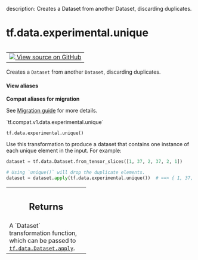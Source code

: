 description: Creates a Dataset from another Dataset, discarding duplicates.

<div itemscope itemtype="http://developers.google.com/ReferenceObject">
<meta itemprop="name" content="tf.data.experimental.unique" />
<meta itemprop="path" content="Stable" />
</div>

# tf.data.experimental.unique

<!-- Insert buttons and diff -->

<table class="tfo-notebook-buttons tfo-api nocontent" align="left">
<td>
  <a target="_blank" href="https://github.com/tensorflow/tensorflow/blob/r2.4/tensorflow/python/data/experimental/ops/unique.py#L26-L48">
    <img src="https://www.tensorflow.org/images/GitHub-Mark-32px.png" />
    View source on GitHub
  </a>
</td>
</table>



Creates a `Dataset` from another `Dataset`, discarding duplicates.

<section class="expandable">
  <h4 class="showalways">View aliases</h4>
  <p>
<b>Compat aliases for migration</b>
<p>See
<a href="https://www.tensorflow.org/guide/migrate">Migration guide</a> for
more details.</p>
<p>`tf.compat.v1.data.experimental.unique`</p>
</p>
</section>

<pre class="devsite-click-to-copy prettyprint lang-py tfo-signature-link">
<code>tf.data.experimental.unique()
</code></pre>



<!-- Placeholder for "Used in" -->

Use this transformation to produce a dataset that contains one instance of
each unique element in the input. For example:

```python
dataset = tf.data.Dataset.from_tensor_slices([1, 37, 2, 37, 2, 1])

# Using `unique()` will drop the duplicate elements.
dataset = dataset.apply(tf.data.experimental.unique())  # ==> { 1, 37, 2 }
```

<!-- Tabular view -->
 <table class="responsive fixed orange">
<colgroup><col width="214px"><col></colgroup>
<tr><th colspan="2"><h2 class="add-link">Returns</h2></th></tr>
<tr class="alt">
<td colspan="2">
A `Dataset` transformation function, which can be passed to
<a href="../../../tf/data/Dataset.md#apply"><code>tf.data.Dataset.apply</code></a>.
</td>
</tr>

</table>

